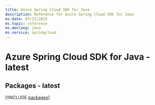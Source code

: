 ```yaml
---
title: Azure Spring Cloud SDK for Java
description: Reference for Azure Spring Cloud SDK for Java
ms.date: 07/21/2025
ms.topic: reference
ms.devlang: java
ms.service: springcloud
---
```

# Azure Spring Cloud SDK for Java - latest
## Packages - latest
[!INCLUDE [packages](spring-cloud-index.md)]